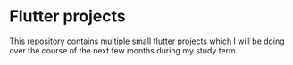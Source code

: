 # Flutter projects
This repository contains multiple small flutter projects which I will be doing over the course of the next few months during my study term.
